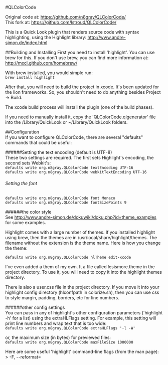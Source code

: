 #QLColorCode

Original code at: <https://github.com/n8gray/QLColorCode/>   
This fork at: <https://github.com/lstroud/QLColorCode/>  

This is a Quick Look plugin that renders source code with syntax highlighting,
using the Highlight library: <http://www.andre-simon.de/index.html>

##Building and Installing
First you need to install 'highlight'.  You can use brew for this.  If you don't use brew, you can find more information at: <http://mxcl.github.com/homebrew/>

With brew installed, you would simple run:  
	`brew install highlight`

After that, you will need to build the project in xcode.  It's been updated for the lion frameworks.  So, you shouldn't need to do anything besides Project -> Build.

The xcode build process will install the plugin (one of the build phases). 

If you need to manually install it, copy the 'QLColorCode.qlgenerator' file into the /Library/QuickLook or ~/Library/QuickLook folders.

##Configuration  
If you want to configure QLColorCode, there are several "defaults" commands 
that could be useful:

######Setting the text encoding (default is UTF-8)  
These two settings are required. The first sets Highlight's encoding, the second sets Webkit's:    
`defaults write org.n8gray.QLColorCode textEncoding UTF-16`  
`defaults write org.n8gray.QLColorCode webkitTextEncoding UTF-16`  
    
###### Setting the font  
`defaults write org.n8gray.QLColorCode font Monaco`  
`defaults write org.n8gray.QLColorCode fontSizePoints 9`  
    
######the color style   
See <http://www.andre-simon.de/dokuwiki/doku.php?id=theme_examples> for some examples.  

Highlight comes with a large number of themes.  If you installed highlight using brew, then the themes are in /usr/local/share/highlight/themes.  The filename without the extension is the theme name.  Here is how you change the theme:  

`defaults write org.n8gray.QLColorCode hlTheme edit-xcode`  

I've even added a them of my own.  It a file called lesismore.theme in the project directory.  To use it, you will need to copy it into the highlight themes directory.  

There is also a user.css file in the project directory.  If you move it into your highlight config directory (hlconfpath in colorize.sh), then you can use css to style margin, padding, borders, etc for line numbers.

######other config settings  
You can pass in any of highlight's other configuration parameters ('highlight -h' for a list) using the extraHLFlags setting.  For example, this setting will print line numbers and wrap text that is too wide:          
`defaults write org.n8gray.QLColorCode extraHLFlags '-l -W'`  
      
or, the maximum size (in bytes) for previewed files:  
`defaults write org.n8gray.QLColorCode maxFileSize 1000000`  
   
Here are some useful 'highlight' command-line flags (from the man page):  
	       > -F, --reformat=<style>  
	              > reformat output in given style.   <style>=[ansi,  gnu,  kr,  
	              > java, linux]  
	> 
	       > -J, --line-length=<num>  
	              > line length before wrapping (see -W, -V)  
	> 
	       > -j, --line-number-length=<num>  
	              > line number length incl. left padding  
	> 
	       > -l, --linenumbers  
	              > print line numbers in output file  
	> 
	       > -t  --replace-tabs=<num>  
	              > replace tabs by num spaces  
	> 
	       > -V, --wrap-simple  
	              > wrap long lines without indenting function  parameters  and  
	              > statements  
	> 
	       > -W, --wrap  
	              > wrap long lines  
	> 
	       > -z, --zeroes  
	              > fill leading space of line numbers with zeroes  
	> 
	       > --kw-case=<upper|lower|capitalize>  
	              > control case of case insensitive keywords  
	> 


If you have installed highlight into an alternate location, your will need to edit the paths in colorize.sh 